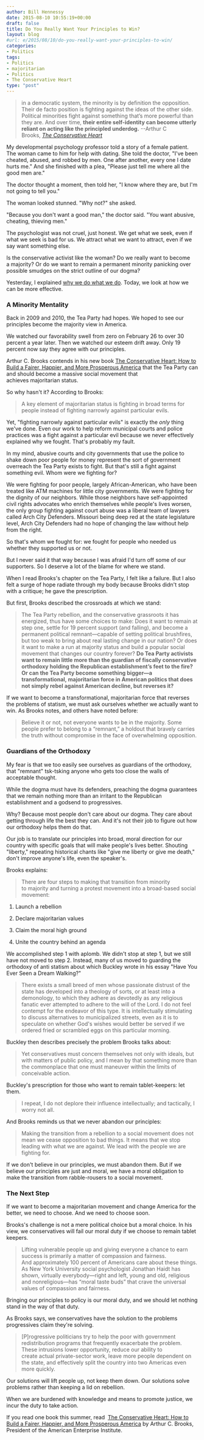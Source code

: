 ```yaml
---
author: Bill Hennessy
date: 2015-08-10 10:55:19+00:00
draft: false
title: Do You Really Want Your Principles to Win?
layout: blog
#url: e/2015/08/10/do-you-really-want-your-principles-to-win/
categories:
- Politics
tags:
- Politics
- majoritarian
- Politics
- The Conservative Heart
type: "post"
---
```


> in a democratic system, the minority is by definition the opposition. Their de facto position is fighting against the ideas of the other side. Political minorities fight against something that’s more powerful than they are. And over time, **their entire self-identity can become utterly reliant on acting like the principled underdog.** --Arthur C Brooks, _[The Conservative Heart](https://amzn.to/1WaCsWc)_



My developmental psychology professor told a story of a female patient. The woman came to him for help with dating. She told the doctor, "I've been cheated, abused, and robbed by men. One after another, every one I date hurts me." And she finished with a plea, "Please just tell me where all the good men are."

The doctor thought a moment, then told her, "I know where they are, but I'm not going to tell you."

The woman looked stunned. "Why not?" she asked.

"Because you don't want a good man," the doctor said. "You want abusive, cheating, thieving men."

The psychologist was not cruel, just honest. We get what we seek, even if what we seek is bad for us. We attract what we want to attract, even if we say want something else.

Is the conservative activist like the woman? Do we really want to become a majority? Or do we want to remain a permanent minority panicking over possible smudges on the strict outline of our dogma?

Yesterday, I explained [why we do what we do](https://hennessysview.com/2015/08/09/why-bother/). Today, we look at how we can be more effective.



### A Minority Mentality



Back in 2009 and 2010, the Tea Party had hopes. We hoped to see our principles become the majority view in America.

We watched our favorability swell from zero on February 26 to over 30 percent a year later. Then we watched our esteem drift away. Only 19 percent now say they agree with our principles.

Arthur C. Brooks contends in his new book [The Conservative Heart: How to Build a Fairer, Happier, and More Prosperous America](https://amzn.to/1WaCsWc) that the Tea Party can and should become a massive social movement that achieves majoritarian status.

So why hasn't it? According to Brooks:



> A key element of majoritarian status is fighting in broad terms for people instead of fighting narrowly against particular evils.



Yet, "fighting narrowly against particular evils" is exactly the _only_ thing we've done. Even our work to help reform municipal courts and police practices was a fight against a particular evil because we never effectively explained why we fought. That's probably my fault.

In my mind, abusive courts and city governments that use the police to shake down poor people for money represent the sort of government overreach the Tea Party exists to fight. But that's still a fight against something evil. Whom were we fighting for?

We were fighting for poor people, largely African-American, who have been treated like ATM machines for little city governments. We were fighting for the dignity of our neighbors. While those neighbors have self-appointed civil rights advocates who enrich themselves while people's lives worsen, the only group fighting against court abuse was a liberal team of lawyers called Arch City Defenders. Missouri being deep red at the state legislature level, Arch City Defenders had no hope of changing the law without help from the right.

So that's whom we fought for: we fought for people who needed us whether they supported us or not.

But I never said it that way because I was afraid I'd turn off some of our supporters. So I deserve a lot of the blame for where we stand.

When I read Brooks's chapter on the Tea Party, I felt like a failure. But I also felt a surge of hope radiate through my body because Brooks didn't stop with a critique; he gave the prescription.

But first, Brooks described the crossroads at which we stand:



> The Tea Party rebellion, and the conservative grassroots it has energized, thus have some choices to make: Does it want to remain at step one, settle for 19 percent support (and falling), and become a permanent political remnant—capable of setting political brushfires, but too weak to bring about real lasting change in our nation? Or does it want to make a run at majority status and build a popular social movement that changes our country forever? **Do Tea Party activists want to remain little more than the guardian of fiscally conservative orthodoxy holding the Republican establishment’s feet to the fire? Or can the Tea Party become something bigger—a transformational, majoritarian force in American politics that does not simply rebel against American decline, but reverses it?**



If we want to become a transformational, majoritarian force that reverses the problems of statism, we must ask ourselves whether we actually want to win. As Brooks notes, and others have noted before:



> Believe it or not, not everyone wants to be in the majority. Some people prefer to belong to a “remnant,” a holdout that bravely carries the truth without compromise in the face of overwhelming opposition.





### Guardians of the Orthodoxy



My fear is that we too easily see ourselves as guardians of the orthodoxy, that "remnant" tsk-tsking anyone who gets too close the walls of acceptable thought.

While the dogma must have its defenders, preaching the dogma guarantees that we remain nothing more than an irritant to the Republican establishment and a godsend to progressives.

Why? Because most people don't care about our dogma. They care about getting through life the best they can. And it's not their job to figure out how our orthodoxy helps them do that.

Our job is to translate our principles into broad, moral direction for our country with specific goals that will make people's lives better. Shouting "liberty," repeating historical chants like "give me liberty or give me death," don't improve anyone's life, even the speaker's.

Brooks explains:



> There are four steps to making that transition from minority to majority and turning a protest movement into a broad-based social movement:

1. Launch a rebellion

2. Declare majoritarian values

3. Claim the moral high ground

4. Unite the country behind an agenda



We accomplished step 1 with aplomb. We didn't stop at step 1, but we still have not moved to step 2. Instead, many of us moved to guarding the orthodoxy of anti statism about which Buckley wrote in his essay "Have You Ever Seen a Dream Walking?"



> There exists a small breed of men whose passionate distrust of the state has developed into a theology of sorts, or at least into a demonology, to which they adhere as devotedly as any religious fanatic ever attempted to adhere to the will of the Lord. I do not feel contempt for the endeavor of this type. It is intellectually stimulating to discuss alternatives to municipalized streets, even as it is to speculate on whether God's wishes would better be served if we ordered fried or scrambled eggs on this particular morning.



Buckley then describes precisely the problem Brooks talks about:



> Yet conservatives must concern themselves not only with ideals, but with matters of public policy, and I mean by that something more than the commonplace that one must maneuver within the limits of conceivable action.



Buckley's prescription for those who want to remain tablet-keepers: let them.



> I repeat, I do not deplore their influence intellectually; and tactically, I worry not all.



And Brooks reminds us that we never abandon our principles:



> Making the transition from a rebellion to a social movement does not mean we cease opposition to bad things. It means that we stop leading with what we are against. We lead with the people we are fighting for.



If we don't believe in our principles, we must abandon them. But if we believe our principles are just and moral, we have a moral obligation to make the transition from rabble-rousers to a social movement.



### The Next Step



If we want to become a majoritarian movement and change America for the better, we need to choose. And we need to choose soon.

Brooks's challenge is not a mere political choice but a moral choice. In his view, we conservatives will fail our moral duty if we choose to remain tablet keepers.



> Lifting vulnerable people up and giving everyone a chance to earn success is primarily a matter of compassion and fairness. And approximately 100 percent of Americans care about these things. As New York University social psychologist Jonathan Haidt has shown, virtually everybody—right and left, young and old, religious and nonreligious—has “moral taste buds” that crave the universal values of compassion and fairness.



Bringing our principles to policy is our moral duty, and we should let nothing stand in the way of that duty.

As Brooks says, we conservatives have the solution to the problems progressives claim they're solving.



> [P]rogressive politicians try to help the poor with government redistribution programs that frequently exacerbate the problem. These intrusions lower opportunity, reduce our ability to create actual private-sector work, leave more people dependent on the state, and effectively split the country into two Americas even more quickly.



Our solutions will lift people up, not keep them down. Our solutions solve problems rather than keeping a lid on rebellion.

When we are burdened with knowledge and means to promote justice, we incur the duty to take action.

If you read one book this summer, read  [The Conservative Heart: How to Build a Fairer, Happier, and More Prosperous America](https://amzn.to/1WaCsWc) by Arthur C. Brooks, President of the American Enterprise Institute.
